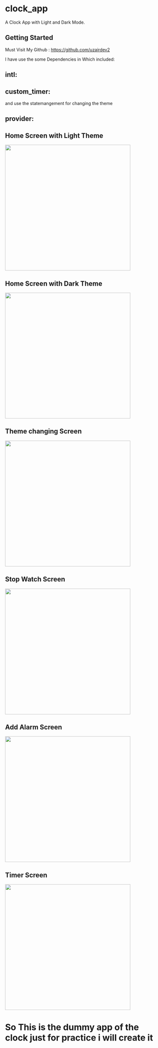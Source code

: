 # clock_app

A Clock App with Light and Dark Mode.

## Getting Started

Must Visit My Github : https://github.com/uzairdev2

I have use the some Dependencies in Which included:

## intl:
## custom_timer:

and use the statemangement for changing the theme 

## provider:

## Home Screen with Light Theme
<img src="https://user-images.githubusercontent.com/117645470/215419173-7196f8d3-a095-44cd-8211-1d962db4c09f.png" width="408">

## Home Screen with Dark Theme
<img src="https://user-images.githubusercontent.com/117645470/215419614-675840fb-2564-46b5-9c72-6d8d1ea42787.png" width="408">

## Theme changing Screen
<img src="https://user-images.githubusercontent.com/117645470/215419891-c65305f6-a422-4633-b683-b2de36031ed4.png" width="408">

## Stop Watch Screen
<img src="https://user-images.githubusercontent.com/117645470/215420054-d5578d13-9638-4438-8d5c-c944d330b382.png" width="408">

## Add Alarm Screen
<img src="https://user-images.githubusercontent.com/117645470/215420255-77000089-a1a9-44a4-9a4f-e29ea0d263a5.png" width="408">

## Timer Screen
<img src="https://user-images.githubusercontent.com/117645470/215420437-9f4e9bea-8b8a-41be-8d87-0e0a79d98e78.png" width="408">

# So This is the dummy app of the clock just for practice i will create it 